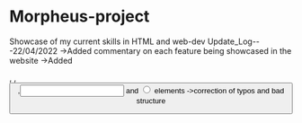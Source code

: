 # Morpheus-project
Showcase of my current skills in HTML and web-dev
Update_Log---22/04/2022
->Added commentary on each feature being showcased in the website
->Added <form>, <label>, <button type="submit">,<input name="abc123"> and <input type ="radio"> elements
->correction of typos and bad structure
